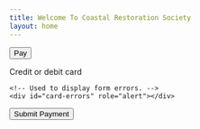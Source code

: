 ```yaml
---
title: Welcome To Coastal Restoration Society
layout: home
---
```


<style>
/**
 * The CSS shown here will not be introduced in the Quickstart guide, but shows
 * how you can use CSS to style your Element's container.
 */
.StripeElement {
  background-color: white;
  height: 40px;
  padding: 10px 12px;
  border-radius: 4px;
  border: 1px solid transparent;
  box-shadow: 0 1px 3px 0 #e6ebf1;
  -webkit-transition: box-shadow 150ms ease;
  transition: box-shadow 150ms ease;
}

.StripeElement--focus {
  box-shadow: 0 1px 3px 0 #cfd7df;
}

.StripeElement--invalid {
  border-color: #fa755a;
}

.StripeElement--webkit-autofill {
  background-color: #fefde5 !important;
}
</style>


<button class="pay">Pay</button>

<form action="/charge" method="post" id="payment-form">
  <div class="form-row">
    <label for="card-element">
      Credit or debit card
    </label>
    <div id="card-element">
      <!-- A Stripe Element will be inserted here. -->
    </div>

    <!-- Used to display form errors. -->
    <div id="card-errors" role="alert"></div>
  </div>

  <button>Submit Payment</button>
</form>
